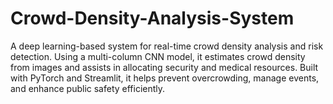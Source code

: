 # Crowd-Density-Analysis-System
A deep learning-based system for real-time crowd density analysis and risk detection. Using a multi-column CNN model, it estimates crowd density from images and assists in allocating security and medical resources. Built with PyTorch and Streamlit, it helps prevent overcrowding, manage events, and enhance public safety efficiently.
